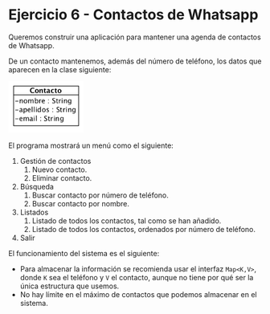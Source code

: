# Ejercicio 6 - Contactos de Whatsapp

Queremos construir una aplicación para mantener una agenda de contactos de Whatsapp. 

De un contacto mantenemos, además del número de teléfono, los datos que aparecen en la clase siguiente:

<img src="contacto.png" width="150" />

El programa mostrará un menú como el siguiente:

1. Gestión de contactos
	1. Nuevo contacto.
	2. Eliminar contacto.
2. Búsqueda
	1. Buscar contacto por número de teléfono.
	2. Buscar contacto por nombre.
3. Listados
	1. Listado de todos los contactos, tal como se han añadido.
	2. Listado de todos los contactos, ordenados por número de teléfono.
4. Salir

El funcionamiento del sistema es el siguiente:

- Para almacenar la información se recomienda usar el interfaz `Map<K,V>`, donde `K` sea el teléfono y `V` el contacto, aunque no tiene por qué ser la única estructura que usemos.
- No hay límite en el máximo de contactos que podemos almacenar en el sistema.
